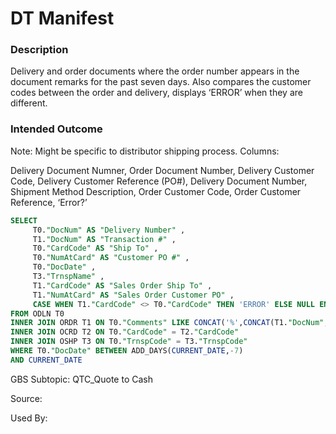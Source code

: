 # DT Manifest

### Description

​Delivery and order documents where the order number appears in the document remarks for the past seven days. Also compares the customer codes between the order and delivery, displays ‘ERROR’ when they are different.

### Intended Outcome

 Note: Might be specific to distributor shipping process.
​
Columns:

Delivery Document Numner, Order Document Number, Delivery Customer Code, Delivery Customer Reference (PO#), Delivery Document Number, Shipment Method Description, Order Customer Code, Order Customer Reference, ‘Error?’


```sql
SELECT
	 T0."DocNum" AS "Delivery Number" ,
	 T1."DocNum" AS "Transaction #" ,
	 T0."CardCode" AS "Ship To" ,
	 T0."NumAtCard" AS "Customer PO #" ,
	 T0."DocDate" ,
	 T3."TrnspName" ,
	 T1."CardCode" AS "Sales Order Ship To" ,
	 T1."NumAtCard" AS "Sales Order Customer PO" ,
	 CASE WHEN T1."CardCode" <> T0."CardCode" THEN 'ERROR' ELSE NULL END AS "Error?"
FROM ODLN T0
INNER JOIN ORDR T1 ON T0."Comments" LIKE CONCAT('%',CONCAT(T1."DocNum",'%'))
INNER JOIN OCRD T2 ON T0."CardCode" = T2."CardCode"
INNER JOIN OSHP T3 ON T0."TrnspCode" = T3."TrnspCode"
WHERE T0."DocDate" BETWEEN ADD_DAYS(CURRENT_DATE,-7)
AND CURRENT_DATE
```

GBS Subtopic: QTC_Quote to Cash

Source:

Used By:
